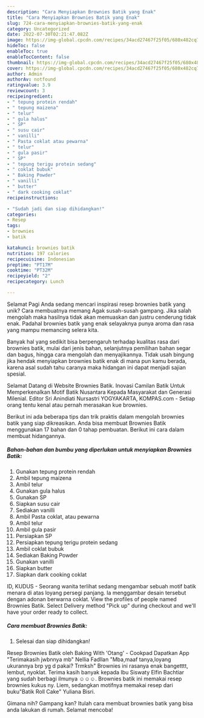 ```yaml
---
description: "Cara Menyiapkan Brownies Batik yang Enak"
title: "Cara Menyiapkan Brownies Batik yang Enak"
slug: 724-cara-menyiapkan-brownies-batik-yang-enak
category: Uncategorized
date: 2022-07-30T02:21:47.082Z
image: https://img-global.cpcdn.com/recipes/34acd27467f25f05/680x482cq70/brownies-batik-foto-resep-utama.jpg
hideToc: false
enableToc: true
enableTocContent: false
thumbnail: https://img-global.cpcdn.com/recipes/34acd27467f25f05/680x482cq70/brownies-batik-foto-resep-utama.jpg
cover: https://img-global.cpcdn.com/recipes/34acd27467f25f05/680x482cq70/brownies-batik-foto-resep-utama.jpg
author: Admin
authorAv: notfound
ratingvalue: 3.9
reviewcount: 3
recipeingredient:
- " tepung protein rendah"
- " tepung maizena"
- " telur"
- " gula halus"
- " SP"
- " susu cair"
- " vanilli"
- " Pasta coklat atau pewarna"
- " telur"
- " gula pasir"
- " SP"
- " tepung terigu protein sedang"
- " coklat bubuk"
- " Baking Powder"
- " vanilli"
- " butter"
- " dark cooking coklat"
recipeinstructions:

- "Sudah jadi dan siap dihidangkan!"
categories:
- Resep
tags:
- brownies
- batik

katakunci: brownies batik 
nutrition: 197 calories
recipecuisine: Indonesian
preptime: "PT17M"
cooktime: "PT32M"
recipeyield: "2"
recipecategory: Lunch

---
```



Selamat Pagi Anda sedang mencari inspirasi resep brownies batik yang unik? Cara membuatnya memang Agak susah-susah gampang. Jika salah mengolah maka hasilnya tidak akan memuaskan dan justru cenderung tidak enak. Padahal brownies batik yang enak selayaknya punya aroma dan rasa yang mampu memancing selera kita.


Banyak hal yang sedikit bisa berpengaruh terhadap kualitas rasa dari brownies batik, mulai dari jenis bahan, selanjutnya pemilihan bahan segar dan bagus, hingga cara mengolah dan menyajikannya. Tidak usah bingung jika hendak menyiapkan brownies batik enak di mana pun kamu berada, karena asal sudah tahu caranya maka hidangan ini dapat menjadi sajian spesial.

Selamat Datang di Website Brownies Batik. Inovasi Camilan Batik Untuk Memperkenalkan Motif Batik Nusantara Kepada Masyarakat dan Generasi Milenial. Editor Sri Anindiati Nursastri YOGYAKARTA, KOMPAS.com - Setiap orang tentu kenal atau pernah merasakan kue brownies.


Berikut ini ada beberapa tips dan trik praktis dalam mengolah brownies batik yang siap dikreasikan. Anda bisa membuat Brownies Batik menggunakan 17 bahan dan 0 tahap pembuatan. Berikut ini cara dalam membuat hidangannya.

<!--inarticleads1-->

##### Bahan-bahan dan bumbu yang diperlukan untuk menyiapkan Brownies Batik:

1. Gunakan  tepung protein rendah
1. Ambil  tepung maizena
1. Ambil  telur
1. Gunakan  gula halus
1. Gunakan  SP
1. Siapkan  susu cair
1. Sediakan  vanilli
1. Ambil  Pasta coklat, atau pewarna
1. Ambil  telur
1. Ambil  gula pasir
1. Persiapkan  SP
1. Persiapkan  tepung terigu protein sedang
1. Ambil  coklat bubuk
1. Sediakan  Baking Powder
1. Gunakan  vanilli
1. Siapkan  butter
1. Siapkan  dark cooking coklat


ID, KUDUS - Seorang wanita terlihat sedang mengambar sebuah motif batik menara di atas loyang persegi panjang. Ia menggambar desain tersebut dengan adonan berwarna coklat. View the profiles of people named Brownies Batik. Select Delivery method &#34;Pick up&#34; during checkout and we&#39;ll have your order ready to collect. 

<!--inarticleads2-->

##### Cara membuat Brownies Batik:


1. Selesai dan siap dihidangkan!

Resep Brownies Batik oleh Baking With &#39;Otang&#39; - Cookpad Dapatkan App &#34;Terimakasih jwbnnya mb&#34; Nellia Fadllan &#34;Mba,maaf tanya,loyang ukurannya brp yg d pakai? Trmksh&#34; Brownies ini rasanya enak bangetttt, lembut, nyoklat. Terima kasih banyak kepada Ibu Siswaty Elfin Bachtiar yang sudah berbagi ilmunya ☺️☺️☺️. Brownies batik ini memakai resep brownies kukus ny. Liem, sedangkan motifnya memakai resep dari buku&#34;Batik Roll Cake&#34; Yuliana Bisri. 

Gimana nih? Gampang kan? Itulah cara membuat brownies batik yang bisa anda lakukan di rumah. Selamat mencoba!
